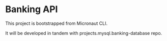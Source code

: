 # Banking API

This project is bootstrapped from Micronaut CLI.

It will be developed in tandem with projects.mysql.banking-database repo.